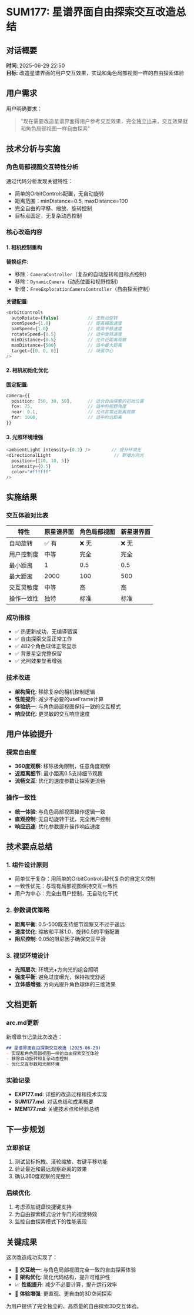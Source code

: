 # SUM177: 星谱界面自由探索交互改造总结

## 对话概要
**时间**: 2025-06-29 22:50  
**目标**: 改造星谱界面的用户交互效果，实现和角色局部视图一样的自由探索体验

## 用户需求
用户明确要求：
> "现在需要改造星谱界面得用户参考交互效果，完全独立出来，交互效果就和角色局部视图一样自由探索"

## 技术分析与实施

### 角色局部视图交互特性分析
通过代码分析发现关键特性：
- 简单的OrbitControls配置，无自动旋转
- 距离范围：minDistance=0.5, maxDistance=100
- 完全自由的平移、缩放、旋转控制
- 目标点固定，无复杂动态控制

### 核心改造内容

#### 1. 相机控制重构
**替换组件**:
- 移除：`CameraController`（复杂的自动旋转和目标点控制）
- 移除：`DynamicCamera`（动态位置和视野控制）
- 新增：`FreeExplorationCameraController`（自由探索控制）

**关键配置**:
```typescript
<OrbitControls
  autoRotate={false}           // 无自动旋转
  zoomSpeed={1.0}              // 提高缩放速度
  panSpeed={1.0}               // 提高平移速度
  rotateSpeed={0.5}            // 适中旋转速度
  minDistance={0.5}            // 允许近距离观察
  maxDistance={500}            // 适中最大距离
  target={[0, 0, 0]}           // 场景中心
/>
```

#### 2. 相机初始化优化
**固定配置**:
```typescript
camera={{
  position: [50, 30, 50],      // 适合自由探索的初始位置
  fov: 75,                     // 适中的视野角度
  near: 0.1,                   // 允许非常近距离观察
  far: 1000,                   // 适中的远距离
}}
```

#### 3. 光照环境增强
```typescript
<ambientLight intensity={0.3} />        // 提升环境光
<directionalLight                        // 新增方向光
  position={[10, 10, 5]}
  intensity={0.5}
  color="#ffffff"
/>
```

## 实施结果

### 交互体验对比表

| 特性 | 原星谱界面 | 角色局部视图 | 新星谱界面 |
|------|------------|--------------|------------|
| 自动旋转 | ✅ 有 | ❌ 无 | ❌ 无 |
| 用户控制度 | 中等 | 完全 | 完全 |
| 最小距离 | 1 | 0.5 | 0.5 |
| 最大距离 | 2000 | 100 | 500 |
| 交互灵敏度 | 中等 | 高 | 高 |
| 操作一致性 | 独特 | 标准 | 标准 |

### 成功指标
- ✅ 热更新成功，无编译错误
- ✅ 自由探索交互正常工作
- ✅ 482个角色球体正常显示
- ✅ 背景星空完整保留
- ✅ 光照效果显著增强

### 技术改进
- **架构简化**: 移除复杂的相机控制逻辑
- **性能提升**: 减少不必要的useFrame计算
- **体验统一**: 与角色局部视图保持一致的交互模式
- **响应优化**: 更灵敏的交互响应速度

## 用户体验提升

### 探索自由度
- **360度观察**: 移除极角限制，任意角度观察
- **近距离细节**: 最小距离0.5支持细节观察
- **流畅交互**: 优化的速度参数让探索更流畅

### 操作一致性
- **统一体验**: 与角色局部视图操作逻辑一致
- **直观控制**: 无自动旋转干扰，完全用户控制
- **响应迅速**: 优化参数提升操作响应速度

## 技术要点总结

### 1. 组件设计原则
- 简单优于复杂：用简单的OrbitControls替代复杂的自定义控制
- 一致性优先：与现有局部视图保持交互一致性
- 用户为中心：完全由用户控制，无自动化干扰

### 2. 参数调优策略
- **距离平衡**: 0.5-500既支持细节观察又不过于遥远
- **速度优化**: 缩放和平移1.0，旋转0.5的平衡配置
- **阻尼控制**: 0.05的阻尼因子确保交互平滑

### 3. 视觉环境设计
- **光照层次**: 环境光+方向光的组合照明
- **强度平衡**: 避免过度曝光，保持视觉舒适
- **立体感增强**: 方向光提升角色球体的三维效果

## 文档更新

### arc.md更新
新增章节记录此次改造：
```markdown
## 星谱界面自由探索交互改造 (2025-06-29)
- 实现和角色局部视图一样的自由探索交互体验
- 移除自动旋转和复杂动态控制
- 优化交互参数和光照环境
```

### 实验记录
- **EXP177.md**: 详细的改造过程和技术实现
- **SUM177.md**: 对话总结和成果概要
- **MEM177.md**: 关键技术点和经验总结

## 下一步规划

### 立即验证
1. 测试鼠标拖拽、滚轮缩放、右键平移功能
2. 验证最近和最远观察距离的效果
3. 确认360度观察的完整性

### 后续优化
1. 考虑添加键盘快捷键支持
2. 为自由探索模式设计专门的视觉特效
3. 监控自由探索模式下的性能表现

## 关键成果
这次改造成功实现了：
- 🎯 **交互统一**: 与角色局部视图完全一致的自由探索体验
- 🚀 **架构优化**: 简化代码结构，提升可维护性
- 📈 **性能提升**: 减少不必要计算，提升运行效率
- 🎨 **体验增强**: 更直观、更自由的3D空间探索

为用户提供了完全独立的、高质量的自由探索3D交互体验。
